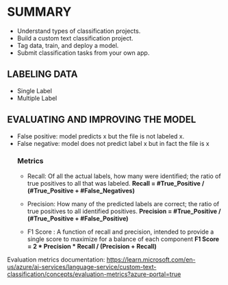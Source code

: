 # SUMMARY
+ Understand types of classification projects.
+ Build a custom text classification project.
+ Tag data, train, and deploy a model.
+ Submit classification tasks from your own app.

## LABELING DATA
+ Single Label
+ Multiple Label

## EVALUATING AND IMPROVING THE MODEL
+ False positive: model predicts x but the file is not labeled x.
+ False negative: model does not predict label x but in fact the file is x
    ### Metrics
    + Recall: 
    Of all the actual labels, how many were identified; the ratio of true positives to all that was labeled.
    **Recall = #True_Positive / (#True_Positive + #False_Negatives)**

    + Precision: 
    How many of the predicted labels are correct; the ratio of true positives to all identified positives.
    **Precision = #True_Positive / (#True_Positive + #False_Positive)**

    + F1 Score : 
    A function of recall and precision, intended to provide a single score to maximize for a balance of each component
    **F1 Score = 2 * Precision * Recall / (Precision + Recall)**

Evaluation metrics documentation: https://learn.microsoft.com/en-us/azure/ai-services/language-service/custom-text-classification/concepts/evaluation-metrics?azure-portal=true
